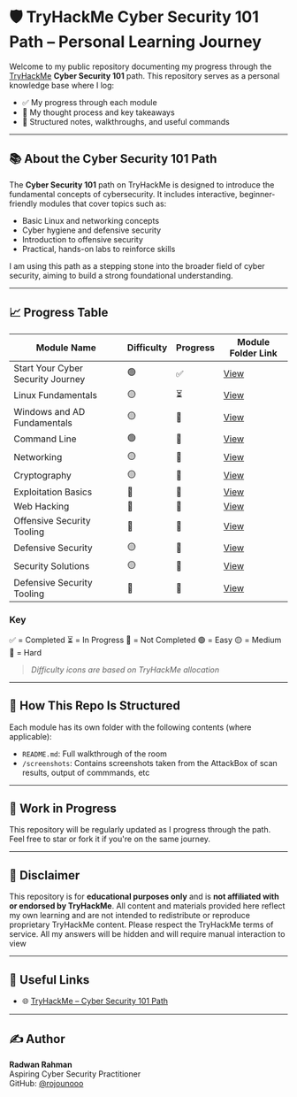 # 🛡️ TryHackMe Cyber Security 101 Path – Personal Learning Journey

Welcome to my public repository documenting my progress through the [TryHackMe](https://tryhackme.com/) **Cyber Security 101** path. This repository serves as a personal knowledge base where I log:

- ✅ My progress through each module
- 🧠 My thought process and key takeaways
- 📂 Structured notes, walkthroughs, and useful commands

---

## 📚 About the Cyber Security 101 Path

The **Cyber Security 101** path on TryHackMe is designed to introduce the fundamental concepts of cybersecurity. It includes interactive, beginner-friendly modules that cover topics such as:

- Basic Linux and networking concepts  
- Cyber hygiene and defensive security  
- Introduction to offensive security  
- Practical, hands-on labs to reinforce skills  

I am using this path as a stepping stone into the broader field of cyber security, aiming to build a strong foundational understanding.

---

## 📈 Progress Table

| Module Name | Difficulty | Progress | Module Folder Link |
|-------------|------------|----------|---------------------|
| Start Your Cyber Security Journey | 🟢  | ✅  | [View](./01-start-cybersecurity-journey) |
| Linux Fundamentals | 🟡 | ⏳  | [View](./02-linux-fundamentals) |
| Windows and AD Fundamentals | 🟡 | 🔲  | [View](./03-windows-ad-fundamentals) |
| Command Line | 🟢  | 🔲  | [View](./04-command-line) |
| Networking | 🟡 | 🔲  | [View](./05-networking) |
| Cryptography | 🟡 | 🔲  | [View](./06-cryptography) |
| Exploitation Basics | 🔴  | 🔲  | [View](./07-exploitation-basics) |
| Web Hacking | 🔴  | 🔲  | [View](./08-web-hacking) |
| Offensive Security Tooling | 🔴  | 🔲  | [View](./09-offsec-tooling) |
| Defensive Security | 🟡 | 🔲  | [View](./10-defensive-security) |
| Security Solutions | 🟡 | 🔲  | [View](./11-security-solutions) |
| Defensive Security Tooling | 🔴  | 🔲  | [View](./12-defsec-tooling) |

### Key
✅ = Completed 
⏳ = In Progress
🔲 = Not Completed
🟢 = Easy
🟡 = Medium 
🔴 = Hard
> *Difficulty icons are based on TryHackMe allocation*

---

## 🧠 How This Repo Is Structured

Each module has its own folder with the following contents (where applicable):

- `README.md`: Full walkthrough of the room
- `/screenshots`: Contains screenshots taken from the AttackBox of scan results, output of commmands, etc
---

## 🚧 Work in Progress

This repository will be regularly updated as I progress through the path. Feel free to star or fork it if you're on the same journey.

---

## 📜 Disclaimer

This repository is for **educational purposes only** and is **not affiliated with or endorsed by TryHackMe**. All content and materials provided here reflect my own learning and are not intended to redistribute or reproduce proprietary TryHackMe content. Please respect the TryHackMe terms of service. All my answers will be hidden and will require manual interaction to view

---

## 🔗 Useful Links

- 🌐 [TryHackMe – Cyber Security 101 Path](https://tryhackme.com/paths)

---

## ✍️ Author

**Radwan Rahman**  
Aspiring Cyber Security Practitioner  
GitHub: [@rojounooo](https://github.com/rojounooo)
